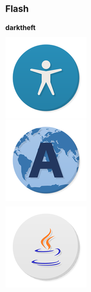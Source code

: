# Flash

## darktheft
![](https://github.com/darktheft/Flash/blob/master/access.png) ![](https://github.com/darktheft/Flash/blob/master/abrowser.png)

![](https://github.com/darktheft/Flash/blob/master/PNG/java.png)
